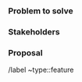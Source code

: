 <!-- After you create the issue, add a link to the operations issue which triggered this feature request, if applicable. -->

### Problem to solve

<!-- What problem do we need to solve? Include use cases, benefits, and/or goals. -->

### Stakeholders

<!-- Who will use or benefit from this feature? -->

### Proposal

<!-- How are we going to solve the problem? -->

/label ~type::feature
